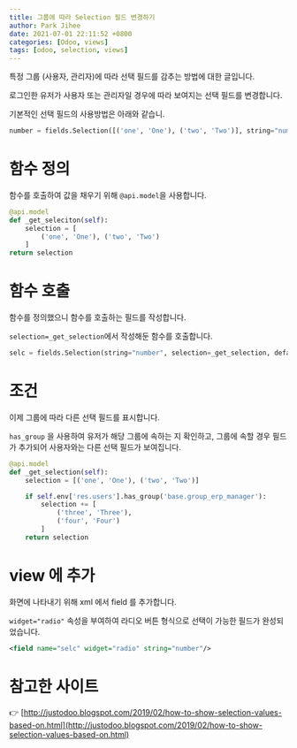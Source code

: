 ```yaml
---
title: 그룹에 따라 Selection 필드 변경하기
author: Park Jihee
date: 2021-07-01 22:11:52 +0800
categories: [Odoo, views]
tags: [odoo, selection, views]
---
```


특정 그룹 (사용자, 관리자)에 따라 선택 필드를 감추는 방법에 대한 글입니다.

로그인한 유저가 사용자 또는 관리자일 경우에 따라 보여지는 선택 필드를 변경합니다.

기본적인 선택 필드의 사용방법은 아래와 같습니.

```python
number = fields.Selection([('one', 'One'), ('two', 'Two')], string="number")
```

# 함수 정의

함수를 호출하여 값을 채우기 위해 `@api.model`을 사용합니다.

```python
@api.model
def _get_seleciton(self):
	selection = [
		('one', 'One'), ('two', 'Two')
	]
return selection
```

# 함수 호출

함수를 정의했으니 함수를 호출하는 필드를 작성합니다.

`selection=_get_selection`에서 작성해둔 함수를 호출합니다.

```python
selc = fields.Selection(string="number", selection=_get_selection, default="one")
```

# 조건

이제 그룹에 따라 다른 선택 필드를 표시합니다.

`has_group` 을 사용하여 유저가 해당 그룹에 속하는 지 확인하고, 그룹에 속할 경우 필드가 추가되어 사용자와는 다른 선택 필드가 보여집니다.

```python
@api.model
def _get_selection(self):
    selection = [('one', 'One'), ('two', 'Two')]

    if self.env['res.users'].has_group('base.group_erp_manager'):
        selection += [
            ('three', 'Three'),
            ('four', 'Four')
        ]
    return selection
```

# view 에 추가

화면에 나타내기 위해 xml 에서 field 를 추가합니다.

`widget="radio"` 속성을 부여하여 라디오 버튼 형식으로 선택이 가능한 필드가 완성되었습니다.

```xml
<field name="selc" widget="radio" string="number"/>
```

# 참고한 사이트

👉 [http://justodoo.blogspot.com/2019/02/how-to-show-selection-values-based-on.html](http://justodoo.blogspot.com/2019/02/how-to-show-selection-values-based-on.html)

